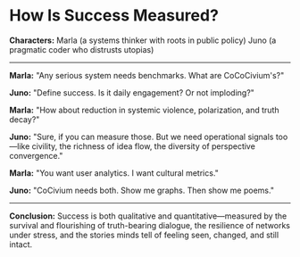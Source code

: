 # How Is Success Measured?

**Characters:**
Marla (a systems thinker with roots in public policy)
Juno (a pragmatic coder who distrusts utopias)

---

**Marla:** "Any serious system needs benchmarks. What are CoCoCivium's?"

**Juno:** "Define success. Is it daily engagement? Or not imploding?"

**Marla:** "How about reduction in systemic violence, polarization, and truth decay?"

**Juno:** "Sure, if you can measure those. But we need operational signals too—like civility, the richness of idea flow, the diversity of perspective convergence."

**Marla:** "You want user analytics. I want cultural metrics."

**Juno:** "CoCivium needs both. Show me graphs. Then show me poems."

---

**Conclusion:**
Success is both qualitative and quantitative—measured by the survival and flourishing of truth-bearing dialogue, the resilience of networks under stress, and the stories minds tell of feeling seen, changed, and still intact.


